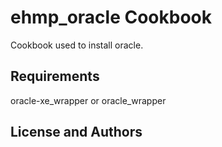 ehmp_oracle Cookbook
=======================
Cookbook used to install oracle.

Requirements
------------
oracle-xe_wrapper or oracle_wrapper

License and Authors
-------------------
